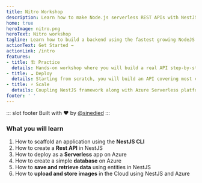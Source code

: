 ```yaml
---
title: Nitro Workshop
description: Learn how to make Node.js serverless REST APIs with NestJS and Azure
home: true
heroImage: nitro.png
heroText: Nitro workshop
tagline: Learn how to build a backend using the fastest growing NodeJS framework in the world, NestJS.
actionText: Get Started →
actionLink: /intro
features:
- title: 🏗 Practice
  details: Hands-on workshop where you will build a real API step-by-step, with pro tips along the way.
- title: ☁️ Deploy
  details: Starting from scratch, you will build an API covering most common use cases, up to its deployment in the cloud.
- title: ⚡ Scale
  details: Coupling NestJS framework along with Azure Serverless platform, learn how to build apps that can scale to millions.
footer: ' '
---
```

::: slot footer
Built with ❤️ by [@sinedied](https://twitter.com/sinedied)
:::


### What you will learn

1. How to scaffold an application using the **NestJS CLI**
2. How to create a **Rest API** in NestJS
3. How to deploy as a **Serverless** app on Azure
4. How to create a simple **database** on Azure
5. How to **save and retrieve data** using entities in NestJS
6. How to **upload and store images** in the Cloud using NestJS and Azure
